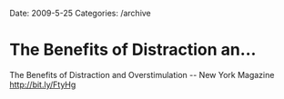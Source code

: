 Date: 2009-5-25
Categories: /archive

# The Benefits of Distraction an...

The Benefits of Distraction and Overstimulation -- New York Magazine <a href="http://bit.ly/FtyHg" rel="nofollow">http://bit.ly/FtyHg</a>
